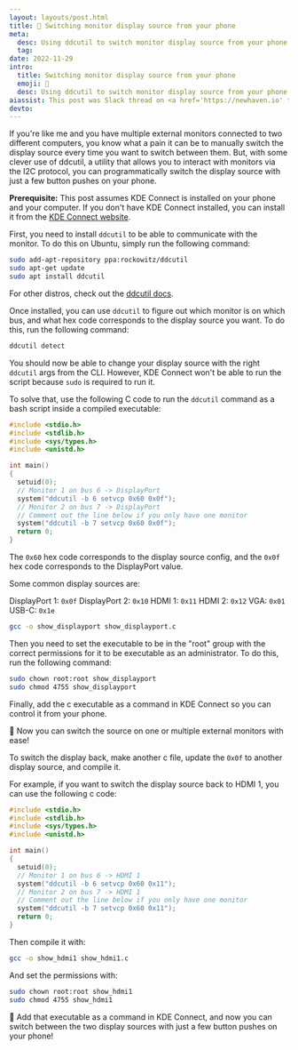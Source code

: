 ```yaml
---
layout: layouts/post.html
title: 📱 Switching monitor display source from your phone
meta:
  desc: Using ddcutil to switch monitor display source from your phone
  tag:
date: 2022-11-29
intro:
  title: Switching monitor display source from your phone
  emoji: 📱
  desc: Using ddcutil to switch monitor display source from your phone
aiassist: This post was Slack thread on <a href='https://newhaven.io' target='_blank'>newhaven.io</a> that was converted to a blog post using GPT-3.
devto:
---
```


If you're like me and you have multiple external monitors connected to two different computers, you know what a pain it can be to manually switch the display source every time you want to switch between them. But, with some clever use of ddcutil, a utility that allows you to interact with monitors via the I2C protocol, you can programmatically switch the display source with just a few button pushes on your phone.

**Prerequisite:** This post assumes KDE Connect is installed on your phone and your computer. If you don't have KDE Connect installed, you can install it from the [KDE Connect website](https://kdeconnect.kde.org/).

First, you need to install `ddcutil` to be able to communicate with the monitor. To do this on Ubuntu, simply run the following command:

```bash
sudo add-apt-repository ppa:rockowitz/ddcutil
sudo apt-get update
sudo apt install ddcutil
```

For other distros, check out the [ddcutil docs](http://www.ddcutil.com/install/).

Once installed, you can use `ddcutil` to figure out which monitor is on which bus, and what hex code corresponds to the display source you want. To do this, run the following command:

```bash
ddcutil detect
```

You should now be able to change your display source with the right `ddcutil` args from the CLI. However, KDE Connect won't be able to run the script because `sudo` is required to run it.

To solve that, use the following C code to run the `ddcutil` command as a bash script inside a compiled executable:

```c
#include <stdio.h>
#include <stdlib.h>
#include <sys/types.h>
#include <unistd.h>

int main()
{
  setuid(0);
  // Monitor 1 on bus 6 -> DisplayPort
  system("ddcutil -b 6 setvcp 0x60 0x0f");
  // Monitor 2 on bus 7 -> DisplayPort
  // Comment out the line below if you only have one monitor
  system("ddcutil -b 7 setvcp 0x60 0x0f");
  return 0;
}
```

The `0x60` hex code corresponds to the display source config, and the `0x0f` hex code corresponds to the DisplayPort value.

Some common display sources are:

DisplayPort 1: `0x0f`
DisplayPort 2: `0x10`
HDMI 1: `0x11`
HDMI 2: `0x12`
VGA: `0x01`
USB-C: `0x1e`

```bash
gcc -o show_displayport show_displayport.c
```

Then you need to set the executable to be in the "root" group with the correct permissions for it to be executable as an administrator. To do this, run the following command:

```bash
sudo chown root:root show_displayport 
sudo chmod 4755 show_displayport 
```

Finally, add the c executable as a command in KDE Connect so you can control it from your phone.

🎉 Now you can switch the source on one or multiple external monitors with ease!

To switch the display back, make another c file, update the `0x0f` to another display source, and compile it.

For example, if you want to switch the display source back to HDMI 1, you can use the following c code:

```c
#include <stdio.h>
#include <stdlib.h>
#include <sys/types.h>
#include <unistd.h>

int main()
{
  setuid(0);
  // Monitor 1 on bus 6 -> HDMI 1
  system("ddcutil -b 6 setvcp 0x60 0x11");
  // Monitor 2 on bus 7 -> HDMI 1
  // Comment out the line below if you only have one monitor
  system("ddcutil -b 7 setvcp 0x60 0x11");
  return 0;
}
```

Then compile it with:

```bash
gcc -o show_hdmi1 show_hdmi1.c
```

And set the permissions with:

```bash
sudo chown root:root show_hdmi1
sudo chmod 4755 show_hdmi1
```

💯 Add that executable as a command in KDE Connect, and now you can switch between the two display sources with just a few button pushes on your phone!
